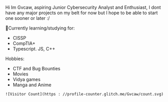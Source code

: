 Hi Im Gvcaw, aspiring Junior Cybersecurity Analyst and Enthusiast, I dont have any major projects on my belt for now but I hope to be able to start one sooner or later :/ 

🎯Currently learning/studying for:
- CISSP
- CompTIA+
- Typescript. JS, C++

Hobbies:
- CTF and Bug Bounties
- Movies
- Vidya games
- Manga and Anime

```
![Visitor Count](https : //profile-counter.glitch.me/Gvcaw/count.svg)
```
